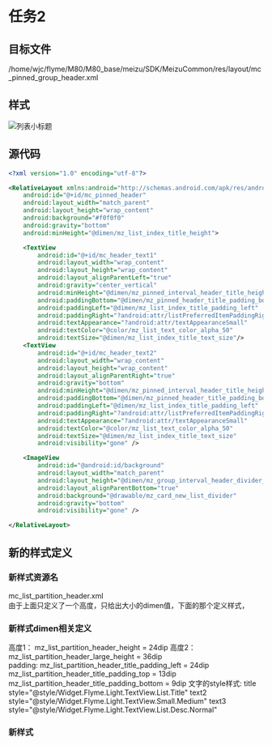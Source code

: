 # 任务2  
## 目标文件  
/home/wjc/flyme/M80/M80_base/meizu/SDK/MeizuCommon/res/layout/mc_pinned_group_header.xml

## 样式  
![列表小标题](/Users/cuicui/Documents/MeiZu/flyme6公共规范/9月公共规范修改/markdown图片/列表小标题.png)  

## 源代码  
``` xml   
<?xml version="1.0" encoding="utf-8"?>

<RelativeLayout xmlns:android="http://schemas.android.com/apk/res/android"
    android:id="@+id/mc_pinned_header"
    android:layout_width="match_parent"
    android:layout_height="wrap_content"
    android:background="#f0f0f0"
    android:gravity="bottom"
    android:minHeight="@dimen/mz_list_index_title_height">

    <TextView
        android:id="@+id/mc_header_text1"
        android:layout_width="wrap_content"
        android:layout_height="wrap_content"
        android:layout_alignParentLeft="true"
        android:gravity="center_vertical"
        android:minHeight="@dimen/mz_pinned_interval_header_title_height"
        android:paddingBottom="@dimen/mz_pinned_header_title_padding_bottom"
        android:paddingLeft="@dimen/mz_list_index_title_padding_left"
        android:paddingRight="?android:attr/listPreferredItemPaddingRight"
        android:textAppearance="?android:attr/textAppearanceSmall"
        android:textColor="@color/mz_list_text_color_alpha_50"
        android:textSize="@dimen/mz_list_index_title_text_size"/>
    <TextView
        android:id="@+id/mc_header_text2"
        android:layout_width="wrap_content"
        android:layout_height="wrap_content"
        android:layout_alignParentRight="true"
        android:gravity="bottom"
        android:minHeight="@dimen/mz_pinned_interval_header_title_height"
        android:paddingBottom="@dimen/mz_pinned_header_title_padding_bottom"
        android:paddingLeft="@dimen/mz_list_index_title_padding_left"
        android:paddingRight="?android:attr/listPreferredItemPaddingRight"
        android:textAppearance="?android:attr/textAppearanceSmall"
        android:textColor="@color/mz_list_text_color_alpha_50"
        android:textSize="@dimen/mz_list_index_title_text_size"
        android:visibility="gone" />

    <ImageView
        android:id="@android:id/background"
        android:layout_width="match_parent"
        android:layout_height="@dimen/mz_group_interval_header_divider_height"
        android:layout_alignParentBottom="true"
        android:background="@drawable/mz_card_new_list_divider"
        android:gravity="bottom"
        android:visibility="gone" />

</RelativeLayout>
```   

## 新的样式定义  
### 新样式资源名  
mc_list_partition_header.xml   
由于上面只定义了一个高度，只给出大小的dimen值，下面的那个定义样式，

### 新样式dimen相关定义  
高度1：  mz_list_partition_header_height = 24dip
高度2：  mz_list_partition_header_large_height = 36dip  
padding:   mz_list_partition_header_title_padding_left = 24dip  
           mz_list_partition_header_title_padding_top = 13dip
           mz_list_partition_header_title_padding_bottom = 9dip
文字的style样式: title  style="@style/Widget.Flyme.Light.TextView.List.Title"
               text2  style="@style/Widget.Flyme.Light.TextView.Small.Medium"
               text3  style="@style/Widget.Flyme.Light.TextView.List.Desc.Normal"

### 新样式



